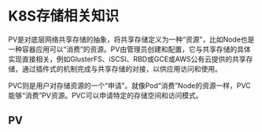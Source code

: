 # K8S存储相关知识

​	PV是对底层网络共享存储的抽象，将共享存储定义为一种“资源”，比如Node也是一种容器应用可以“消费”的资源。PV由管理员创建和配置，它与共享存储的具体实现直接相关，例如GlusterFS、iSCSI、RBD或GCE或AWS公有云提供的共享存储，通过插件式的机制完成与共享存储的对接，以供应用访问和使用。 

​	PVC则是用户对存储资源的一个“申请”。就像Pod“消费”Node的资源一样，PVC能够“消费”PV资源。PVC可以申请特定的存储空间和访问模式。





## PV



```

```

